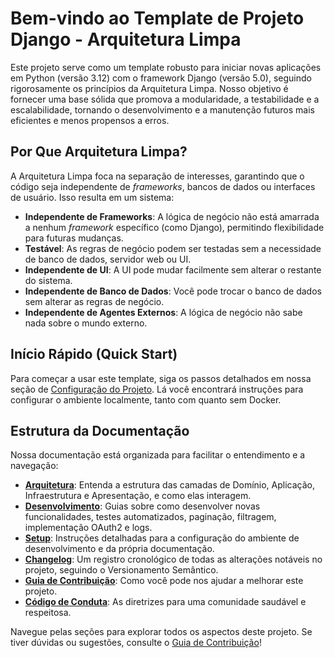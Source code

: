 # Bem-vindo ao Template de Projeto Django - Arquitetura Limpa

Este projeto serve como um template robusto para iniciar novas aplicações em Python (versão 3.12) com o framework Django (versão 5.0), seguindo rigorosamente os princípios da Arquitetura Limpa. Nosso objetivo é fornecer uma base sólida que promova a modularidade, a testabilidade e a escalabilidade, tornando o desenvolvimento e a manutenção futuros mais eficientes e menos propensos a erros.

## Por Que Arquitetura Limpa?

A Arquitetura Limpa foca na separação de interesses, garantindo que o código seja independente de *frameworks*, bancos de dados ou interfaces de usuário. Isso resulta em um sistema:

-   **Independente de Frameworks**: A lógica de negócio não está amarrada a nenhum *framework* específico (como Django), permitindo flexibilidade para futuras mudanças.
-   **Testável**: As regras de negócio podem ser testadas sem a necessidade de banco de dados, servidor web ou UI.
-   **Independente de UI**: A UI pode mudar facilmente sem alterar o restante do sistema.
-   **Independente de Banco de Dados**: Você pode trocar o banco de dados sem alterar as regras de negócio.
-   **Independente de Agentes Externos**: A lógica de negócio não sabe nada sobre o mundo externo.

## Início Rápido (Quick Start)

Para começar a usar este template, siga os passos detalhados em nossa seção de [Configuração do Projeto](setup/project-setup.md). Lá você encontrará instruções para configurar o ambiente localmente, tanto com quanto sem Docker.

## Estrutura da Documentação

Nossa documentação está organizada para facilitar o entendimento e a navegação:

-   **[Arquitetura](architecture/overview.md)**: Entenda a estrutura das camadas de Domínio, Aplicação, Infraestrutura e Apresentação, e como elas interagem.
-   **[Desenvolvimento](development/testing.md)**: Guias sobre como desenvolver novas funcionalidades, testes automatizados, paginação, filtragem, implementação OAuth2 e logs.
-   **[Setup](setup/project-setup.md)**: Instruções detalhadas para a configuração do ambiente de desenvolvimento e da própria documentação.
-   **[Changelog](CHANGELOG.md)**: Um registro cronológico de todas as alterações notáveis no projeto, seguindo o Versionamento Semântico.
-   **[Guia de Contribuição](CONTRIBUTING.md)**: Como você pode nos ajudar a melhorar este projeto.
-   **[Código de Conduta](CODE_OF_CONDUCT.md)**: As diretrizes para uma comunidade saudável e respeitosa.

Navegue pelas seções para explorar todos os aspectos deste projeto. Se tiver dúvidas ou sugestões, consulte o [Guia de Contribuição](CONTRIBUTING.md)!
